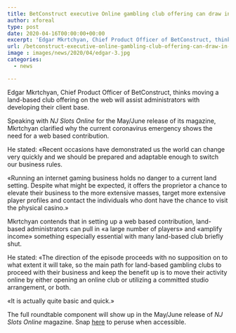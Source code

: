 ```yaml
---
title: BetConstruct executive Online gambling club offering can draw in a huge number of players
author: xforeal 
type: post
date: 2020-04-16T00:00:00+00:00
excerpt: 'Edgar Mkrtchyan, Chief Product Officer of BetConstruct, thinks moving a land-based gambling club offering on the web will assist administrators with developing their client base '
url: /betconstruct-executive-online-gambling-club-offering-can-draw-in-a-huge-number-of-players/
image : images/news/2020/04/edgar-3.jpg
categories:
  - news

---
```

Edgar Mkrtchyan, Chief Product Officer of BetConstruct, thinks moving a land-based club offering on the web will assist administrators with developing their client base. 

Speaking with _NJ Slots Online_ for the May/June release of its magazine, Mkrtchyan clarified why the current coronavirus emergency shows the need for a web based contribution. 

He stated: &#171;Recent occasions have demonstrated us the world can change very quickly and we should be prepared and adaptable enough to switch our business rules. 

&#171;Running an internet gaming business holds no danger to a current land setting. Despite what might be expected, it offers the proprietor a chance to elevate their business to the more extensive masses, target more extensive player profiles and contact the individuals who dont have the chance to visit the physical casino.&#187; 

Mkrtchyan contends that in setting up a web based contribution, land-based administrators can pull in &#171;a large number of players&#187; and &#171;amplify income&#187; something especially essential with many land-based club briefly shut. 

He stated: &#171;The direction of the episode proceeds with no supposition on to what extent it will take, so the main path for land-based gambling clubs to proceed with their business and keep the benefit up is to move their activity online by either opening an online club or utilizing a committed studio arrangement, or both. 

&#171;It is actually quite basic and quick.&#187; 

The full roundtable component will show up in the May/June release of _NJ Slots Online_ magazine. Snap [here][1] to peruse when accessible.

 [1]: #